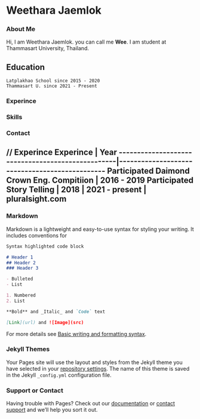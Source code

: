 # Weethara Jaemlok

### About Me
Hi, I am Weethara Jaemlok. you can call me **Wee**. I am student at Thammasart University, Thailand.


## Education
```
Latplakhao School since 2015 - 2020
Thammasart U. since 2021 - Present
```
### Experince
### Skills
### Contact


// Experince
Experince                                         |  Year
--------------------------------------------------|-----------------------------------------------
Participated Daimond Crown Eng. Compitiion        |  2016 - 2019
Participated Story Telling                        |  2018
                                                  |  2021 - present
                                                  |  pluralsight.com
---------------------------------------------------------------------------------------------------
### Markdown

Markdown is a lightweight and easy-to-use syntax for styling your writing. It includes conventions for

```markdown
Syntax highlighted code block

# Header 1
## Header 2
### Header 3

- Bulleted
- List

1. Numbered
2. List

**Bold** and _Italic_ and `Code` text

[Link](url) and ![Image](src)
```

For more details see [Basic writing and formatting syntax](https://docs.github.com/en/github/writing-on-github/getting-started-with-writing-and-formatting-on-github/basic-writing-and-formatting-syntax).

### Jekyll Themes

Your Pages site will use the layout and styles from the Jekyll theme you have selected in your [repository settings](https://github.com/Weewtr/Weethara/settings/pages). The name of this theme is saved in the Jekyll `_config.yml` configuration file.

### Support or Contact

Having trouble with Pages? Check out our [documentation](https://docs.github.com/categories/github-pages-basics/) or [contact support](https://support.github.com/contact) and we’ll help you sort it out.
